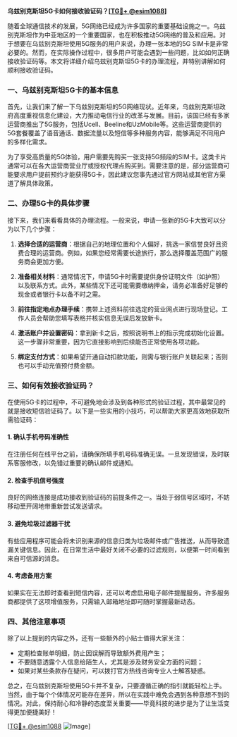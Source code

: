 **乌兹别克斯坦5G卡如何接收验证码？[[TG💪+ @esim1088](https://t.me/s/esim1088)]**

随着全球通信技术的发展，5G网络已经成为许多国家的重要基础设施之一。乌兹别克斯坦作为中亚地区的一个重要国家，也在积极推动5G网络的普及和应用。对于想要在乌兹别克斯坦使用5G服务的用户来说，办理一张本地的5G SIM卡是非常必要的。然而，在实际操作过程中，很多用户可能会遇到一些问题，比如如何正确接收验证码等。本文将详细介绍乌兹别克斯坦5G卡的办理流程，并特别讲解如何顺利接收验证码。

### 一、乌兹别克斯坦5G卡的基本信息

首先，让我们来了解一下乌兹别克斯坦的5G网络现状。近年来，乌兹别克斯坦政府高度重视信息化建设，大力推动电信行业的改革与发展。目前，该国已经有多家运营商推出了5G服务，包括Ucell、Beeline和UzMobile等。这些运营商提供的5G套餐覆盖了语音通话、数据流量以及短信等多种服务内容，能够满足不同用户的多样化需求。

为了享受高质量的5G体验，用户需要先购买一张支持5G频段的SIM卡。这类卡片通常可以在各大运营商营业厅或授权代理点购买到。需要注意的是，部分运营商可能要求用户提前预约才能获得5G卡，因此建议您事先通过官方网站或其他官方渠道了解具体政策。

### 二、办理5G卡的具体步骤

接下来，我们来看看具体的办理流程。一般来说，申请一张新的5G卡大致可以分为以下几个步骤：

1. **选择合适的运营商**：根据自己的地理位置和个人偏好，挑选一家信誉良好且资费合理的运营商。例如，如果您经常需要长途旅行，那么选择覆盖范围广的服务商会更加方便。
   
2. **准备相关材料**：通常情况下，申请5G卡时需要提供身份证明文件（如护照）以及联系方式。此外，某些情况下还可能需要缴纳押金，请务必准备好足够的现金或者银行卡以备不时之需。

3. **前往指定地点办理手续**：携带上述资料前往选定的营业网点进行现场登记。工作人员会帮助您填写表格并核实信息无误后发放新卡。

4. **激活账户并设置密码**：拿到新卡之后，按照说明书上的指示完成初始化设置。这一步骤非常重要，因为它直接影响到后续能否正常使用各项功能。

5. **绑定支付方式**：如果希望开通自动扣款功能，则需与银行账户关联起来；否则也可以手动充值预付费金额。

### 三、如何有效接收验证码？

在使用5G卡的过程中，不可避免地会涉及到各种形式的验证过程，其中最常见的就是接收短信验证码了。以下是一些实用的小技巧，可以帮助大家更高效地获取所需验证码：

#### 1. 确认手机号码准确性
在注册任何在线平台之前，请确保所填手机号码准确无误。一旦发现错误，及时联系客服修改，以免错过重要的确认邮件或通知。

#### 2. 检查手机信号强度
良好的网络连接是成功接收到验证码的前提条件之一。当处于弱信号区域时，不妨移动至开阔地带重新尝试发送请求。

#### 3. 避免垃圾过滤器干扰
有些应用程序可能会将未识别来源的信息归类为垃圾邮件或广告推送，从而导致遗漏关键信息。因此，在日常生活中最好关闭不必要的过滤规则，以便第一时间看到来自可信源的消息。

#### 4. 考虑备用方案
如果实在无法即时查看到短信内容，还可以考虑启用电子邮件提醒服务。许多服务商都提供了这项增值服务，只需输入邮箱地址即可随时掌握最新动态。

### 四、其他注意事项

除了以上提到的内容之外，还有一些额外的小贴士值得大家关注：

- 定期检查账单明细，防止因误解而导致额外费用产生；
- 不要随意透露个人信息给陌生人，尤其是涉及财务安全方面的问题；
- 如果对某些条款存在疑问，可以拨打官方热线咨询专业人士解答疑惑。

总之，在乌兹别克斯坦使用5G卡并不复杂，只要遵循正确的指引就能轻松上手。当然，由于每个个体情况可能存在差异，所以在实践中难免会遇到各种意想不到的情况。对此，保持耐心和冷静的态度至关重要——毕竟科技的进步是为了让生活变得更加便捷美好！

[[TG💪+ @esim1088](https://t.me/s/esim1088) ![Image](https://i.postimg.cc/4NQfJmqS/Snipaste-2025-05-13-00-14-12.png)]